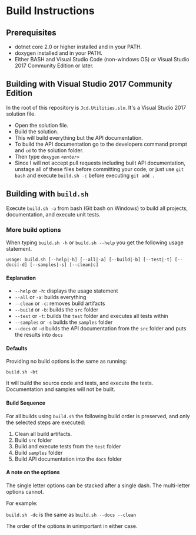 # Build Instructions

## Prerequisites

* dotnet core 2.0 or higher installed and in your PATH.
* doxygen installed and in your PATH.
* Either BASH and Visual Studio Code (non-windows OS) or Visual Studio 2017 Community Edition or later.

## Building with Visual Studio 2017 Community Edition

In the root of this repository is `Jcd.Utilities.sln`. It's a Visual Studio 2017 solution file.

* Open the solution file.
* Build the solution.
* This will build everything but the API documentation.
* To build the API documentation go to the developers command prompt and `cd` to the solution folder.
* Then type `doxygen` _`<enter>`_
* Since I will not accept pull requests including built API documentation, unstage all of these files before committing your code, or just use `git bash` and execute `build.sh -c` before executing `git add .`

## Building with `build.sh`

Execute `build.sh -a` from bash (Git bash on Windows) to build all projects, documentation, and execute unit tests.

### More build options

When typing `build.sh -h` or `build.sh --help` you get the following usage statement.

`usage: build.sh [--help|-h] [--all|-a] [--build|-b] [--test|-t] [--docs|-d] [--samples|-s] [--clean|c]`

#### Explanation

* `--help` or `-h`: displays the usage statement
* `--all` or `-a`: builds everything
* `--clean` or `-c`: removes build artifacts
* `--build` or `-b`: builds the `src` folder
* `--test` or `-t`: builds the `test` folder and executes all tests within
* `--samples` or `-s` builds the `samples` folder
* `--docs` or `-d` builds the API documentation from the `src` folder and puts the results into `docs`

#### Defaults

Providing no build options is the same as running:

`build.sh -bt`

It will build the source code and tests, and execute the tests. Documentation and samples will not be built.

#### Build Sequence

For all builds using `build.sh` the following build order is preserved, and only the selected steps are executed:

1.  Clean all build artifacts.
2.  Build `src` folder
3.  Build and execute tests from the `test` folder
4.  Build `samples` folder
5.  Build API documentation into the `docs` folder

#### A note on the options

The single letter options can be stacked after a single dash. The multi-letter options cannot.

For example:

`build.sh -dc` is the same as `build.sh --docs --clean`

The order of the options in unimportant in either case.
